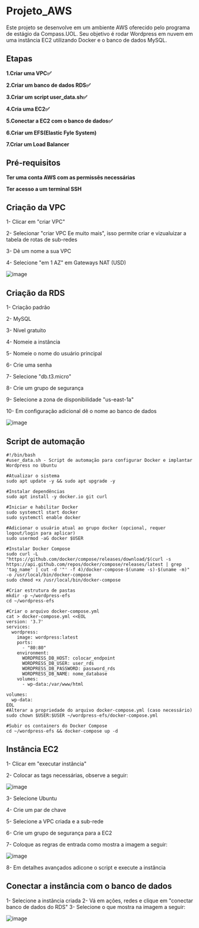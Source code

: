 # Projeto_AWS
Este projeto se desenvolve em um ambiente AWS oferecido pelo programa de estágio da Compass.UOL. Seu objetivo é rodar Wordpress em nuvem em uma instância EC2 utilizando Docker e o banco de dados MySQL.

## Etapas
**1.Criar uma VPC✅**

**2.Criar um banco de dados RDS✅**

**3.Criar um script user_data.sh✅** 

**4.Cria uma EC2✅** 

**5.Conectar a EC2 com o banco de dados✅**

**6.Criar um EFS(Elastic Fyle System)**

**7.Criar um Load Balancer**



## Pré-requisitos
**Ter uma conta AWS com as permissês necessárias**

**Ter acesso a um terminal SSH**


## Criação da VPC

1- Clicar em "criar VPC"

2- Selecionar "criar VPC Ee muito mais", isso permite criar e vizualuizar a tabela de rotas de sub-redes

3- Dê um nome a sua VPC

4- Selecione "em 1 AZ" em Gateways NAT (USD)

![image](https://github.com/user-attachments/assets/a240f985-ddfd-4425-89f7-70113c9c79ae)


## Criação da RDS

1- Criação padrão

2- MySQL

3- Nível gratuito

4- Nomeie a instância

5- Nomeie o nome do usuário principal

6- Crie uma senha

7- Selecione "db.t3.micro"

8- Crie um grupo de segurança 

9- Selecione a zona de disponibilidade "us-east-1a"

10- Em configuração adicional dê o nome ao banco de dados

![image](https://github.com/user-attachments/assets/3734e8d3-c3ae-4e9a-a2de-72385a295f82)



## Script de automação


```
#!/bin/bash
#user_data.sh - Script de automação para configurar Docker e implantar Wordpress no Ubuntu

#Atualizar o sistema
sudo apt update -y && sudo apt upgrade -y

#Instalar dependências
sudo apt install -y docker.io git curl

#Iniciar e habilitar Docker
sudo systemctl start docker
sudo systemctl enable docker

#Adicionar o usuário atual ao grupo docker (opcional, requer logout/login para aplicar)
sudo usermod -aG docker $USER

#Instalar Docker Compose
sudo curl -L "https://github.com/docker/compose/releases/download/$(curl -s https://api.github.com/repos/docker/compose/releases/latest | grep 'tag_name' | cut -d '"' -f 4)/docker-compose-$(uname -s)-$(uname -m)" -o /usr/local/bin/docker-compose
sudo chmod +x /usr/local/bin/docker-compose

#Criar estrutura de pastas
mkdir -p ~/wordpress-efs
cd ~/wordpress-efs

#Criar o arquivo docker-compose.yml
cat > docker-compose.yml <<EOL
version: '3.7'
services:
  wordpress:
    image: wordpress:latest
    ports:
      - "80:80"
    environment:
      WORDPRESS_DB_HOST: colocar_endpoint
      WORDPRESS_DB_USER: user_rds
      WORDPRESS_DB_PASSWORD: password_rds
      WORDPRESS_DB_NAME: nome_database
    volumes:
      - wp-data:/var/www/html

volumes:
  wp-data:
EOL
#Alterar a propriedade do arquivo docker-compose.yml (caso necessário)
sudo chown $USER:$USER ~/wordpress-efs/docker-compose.yml

#Subir os containers do Docker Compose
cd ~/wordpress-efs && docker-compose up -d
````


## Instância EC2

1- Clicar em "executar instância"

2- Colocar as tags necessárias, observe a seguir:

![image](https://github.com/user-attachments/assets/11ea68e8-d364-4e83-9813-914a4f702e40)

3- Selecione Ubuntu

4- Crie um par de chave

5- Selecione a VPC criada e a sub-rede

6- Crie um grupo de segurança para a EC2

7- Coloque as regras de entrada como mostra a imagem a seguir:

![image](https://github.com/user-attachments/assets/f6ef1a00-f42f-4282-bed4-ae77e45e558f)

8- Em detalhes avançados adicone o script e execute a instância


## Conectar a instância com o banco de dados

1- Selecione a instãncia criada 
2- Vá em ações, redes e clique em "conectar banco de dados do RDS"
3- Selecione o que mostra na imagem a seguir:

![image](https://github.com/user-attachments/assets/32abefc9-5c23-43fa-b98f-c604a2c7ca35)



